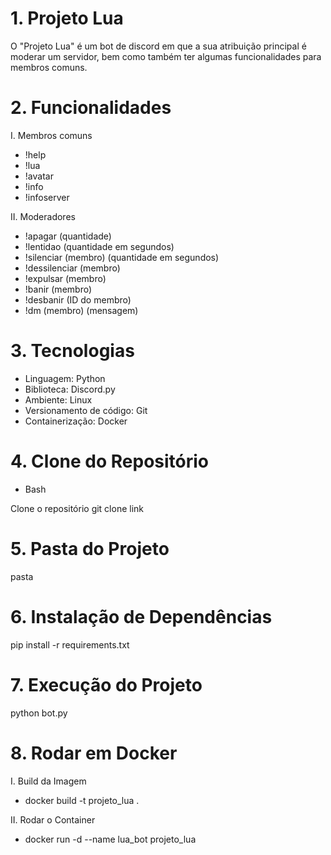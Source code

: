 # 1. Projeto Lua

O "Projeto Lua" é um bot de discord em que a sua atribuição principal é moderar um servidor, bem como também ter algumas funcionalidades para membros comuns.

# 2. Funcionalidades

I. Membros comuns
- !help
- !lua
- !avatar
- !info
- !infoserver

II. Moderadores
- !apagar (quantidade)
- !lentidao (quantidade em segundos)
- !silenciar (membro) (quantidade em segundos)
- !dessilenciar (membro)
- !expulsar (membro)
- !banir (membro)
- !desbanir (ID do membro)
- !dm (membro) (mensagem)

# 3. Tecnologias

- Linguagem: Python
- Biblioteca: Discord.py
- Ambiente: Linux
- Versionamento de código: Git
- Containerização: Docker

# 4. Clone do Repositório

- Bash

Clone o repositório
git clone
link

# 5. Pasta do Projeto

pasta

# 6. Instalação de Dependências

pip install -r requirements.txt

# 7. Execução do Projeto

python bot.py

# 8. Rodar em Docker

I. Build da Imagem
- docker build -t projeto_lua .

II. Rodar o Container
- docker run -d --name lua_bot projeto_lua
